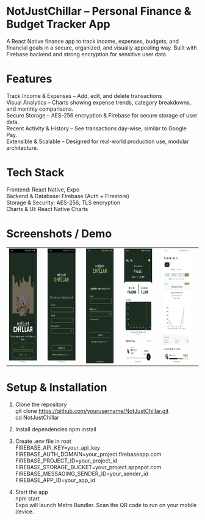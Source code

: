 # NotJustChillar – Personal Finance & Budget Tracker App
A React Native finance app to track income, expenses, budgets, and financial goals in a secure, organized, and visually appealing way. Built with Firebase backend and strong encryption for sensitive user data.

# Features
Track Income & Expenses – Add, edit, and delete transactions <br>
Visual Analytics – Charts showing expense trends, category breakdowns, and monthly comparisons. <br>
Secure Storage – AES-256 encryption & Firebase for secure storage of user data. <br>
Recent Activity & History – See transactions day-wise, similar to Google Pay. <br>
Extensible & Scalable – Designed for real-world production use, modular architecture. <br>

# Tech Stack
Frontend: React Native, Expo <br>
Backend & Database: Firebase (Auth + Firestore) <br>
Storage & Security: AES-256, TLS encryption <br>
Charts & UI: React Native Charts <br>

# Screenshots / Demo

<table>
  <tr>
<td><img src="assets/screenshots/index.jpeg" alt="Home Screen" width="100" height="300"/><td>
<td><img src="assets/screenshots/signup.jpeg" alt="Home Screen" width="100" height="300"/><td>
<td><img src="assets/screenshots/login.jpeg" alt="Home Screen" width="100" height="300"/><td>
<td><img src="assets/screenshots/home.jpeg" alt="Home Screen" width="100" height="300"/><td>
<td><img src="assets/screenshots/income.jpeg" alt="Home Screen" width="100" height="300"/><td>
 </tr>
</table>




# Setup & Installation

1. Clone the repository <br>
git clone https://github.com/yourusername/NotJustChillar.git <br>
cd NotJustChillar <br>


2. Install dependencies
npm install


3. Create .env file in root <br>
FIREBASE_API_KEY=your_api_key <br>
FIREBASE_AUTH_DOMAIN=your_project.firebaseapp.com <br>
FIREBASE_PROJECT_ID=your_project_id <br>
FIREBASE_STORAGE_BUCKET=your_project.appspot.com <br>
FIREBASE_MESSAGING_SENDER_ID=your_sender_id <br>
FIREBASE_APP_ID=your_app_id <br>


3. Start the app <br>
npm start<br>
Expo will launch Metro Bundler. Scan the QR code to run on your mobile device.<br>
